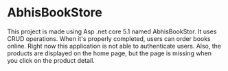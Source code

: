 # AbhisBookStore
This project is made using Asp .net core 5.1 named AbhisBookStor. It uses CRUD operations. 
When it's properly completed, users can order books online. Right now this application is not able to authenticate users. Also, the products are displayed on the home page, but the page is missing when you click on the product detail. 
